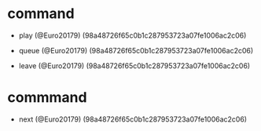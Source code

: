 # command

* play (@Euro20179) (98a48726f65c0b1c287953723a07fe1006ac2c06)

* queue (@Euro20179) (98a48726f65c0b1c287953723a07fe1006ac2c06)

* leave (@Euro20179) (98a48726f65c0b1c287953723a07fe1006ac2c06)


# commmand

* next (@Euro20179) (98a48726f65c0b1c287953723a07fe1006ac2c06)


